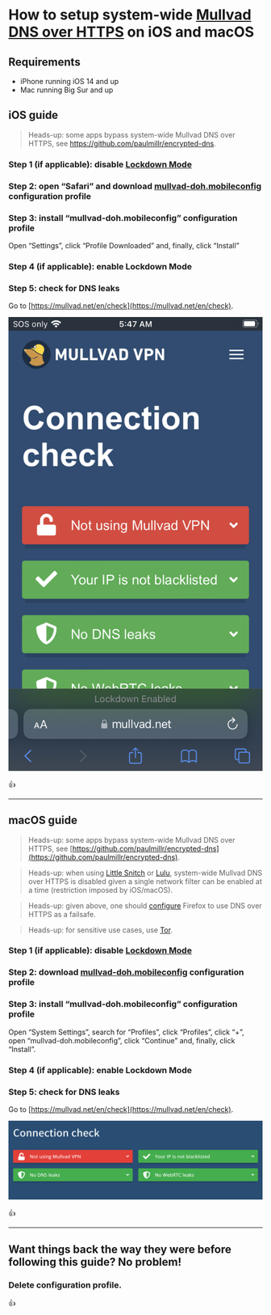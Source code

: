 <!--
Title: How to setup system-wide Mullvad DNS over HTTPS on iOS and macOS
Description: Learn how to setup system-wide Mullvad DNS over HTTPS on iOS and macOS.
Author: Sun Knudsen <https://github.com/sunknudsen>
Contributors: Sun Knudsen <https://github.com/sunknudsen>
Reviewers:
Publication date: 2023-02-22T11:26:55.652Z
Listed: true
-->

# How to setup system-wide [Mullvad DNS over HTTPS](https://mullvad.net/en/help/dns-over-https-and-dns-over-tls/) on iOS and macOS

## Requirements

- iPhone running iOS 14 and up
- Mac running Big Sur and up

## iOS guide

> Heads-up: some apps bypass system-wide Mullvad DNS over HTTPS, see https://github.com/paulmillr/encrypted-dns.

### Step 1 (if applicable): disable [Lockdown Mode](https://support.apple.com/en-us/HT212650)

### Step 2: open “Safari” and download [mullvad-doh.mobileconfig](./mullvad-doh.mobileconfig) configuration profile

### Step 3: install “mullvad-doh.mobileconfig” configuration profile

Open “Settings”, click “Profile Downloaded” and, finally, click “Install”

### Step 4 (if applicable): enable Lockdown Mode

### Step 5: check for DNS leaks

Go to [https://mullvad.net/en/check](https://mullvad.net/en/check).

![Connection check](connection-check-ios.png?width=375)

👍

---

## macOS guide

> Heads-up: some apps bypass system-wide Mullvad DNS over HTTPS, see [https://github.com/paulmillr/encrypted-dns](https://github.com/paulmillr/encrypted-dns).

> Heads-up: when using [Little Snitch](https://www.obdev.at/products/littlesnitch/index.html) or [Lulu](https://objective-see.org/products/lulu.html), system-wide Mullvad DNS over HTTPS is disabled given a single network filter can be enabled at a time (restriction imposed by iOS/macOS).

> Heads-up: given above, one should [configure](../how-to-configure-firefox-for-privacy-and-security) Firefox to use DNS over HTTPS as a failsafe.

> Heads-up: for sensitive use cases, use [Tor](https://www.torproject.org/).

### Step 1 (if applicable): disable [Lockdown Mode](https://support.apple.com/en-us/HT212650)

### Step 2: download [mullvad-doh.mobileconfig](./mullvad-doh.mobileconfig) configuration profile

### Step 3: install “mullvad-doh.mobileconfig” configuration profile

Open “System Settings”, search for “Profiles”, click “Profiles”, click “+”, open “mullvad-doh.mobileconfig”, click “Continue” and, finally, click “Install”.

### Step 4 (if applicable): enable Lockdown Mode

### Step 5: check for DNS leaks

Go to [https://mullvad.net/en/check](https://mullvad.net/en/check).

![Connection check](connection-check-macos.png)

👍

---

## Want things back the way they were before following this guide? No problem!

### Delete configuration profile.

👍
